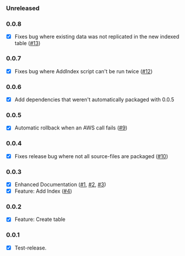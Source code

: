 ### Unreleased

### 0.0.8
 - [x] Fixes bug where existing data was not replicated in the new indexed table ([#13](/../../issues/13))


### 0.0.7
 - [x] Fixes bug where AddIndex script can't be run twice ([#12](/../../issues/12)) 
 
### 0.0.6
 - [x] Add dependencies that weren't automatically packaged with 0.0.5

### 0.0.5
 - [x] Automatic rollback when an AWS call fails ([#9](/../../issues/9))

### 0.0.4
 - [x] Fixes release bug where not all source-files are packaged ([#10](/../../issues/10))

### 0.0.3
 - [x] Enhanced Documentation ([#1](/../../issues/1), [#2](/../../issues/2), [#3](/../../issues/3))
 - [x] Feature: Add Index ([#4](/../../issues/4))

### 0.0.2
 - [x] Feature: Create table

### 0.0.1
 - [x] Test-release.